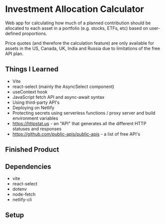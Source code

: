 # Investment Allocation Calculator
Web app for calculating how much of a planned contribution should be allocated to each asset in a portfolio (e.g. stocks, ETFs, etc) based on user-defined proportions.  
  
Price quotes (and therefore the calculation feature) are only available for assets in the US, Canada, UK, India and Russia due to limitations of the free API plan.  

## Things I Learned
* Vite
* react-select (mainly the AsyncSelect component)
* useContext hook
* JavaScript fetch API and async-await syntax
* Using third-party API's
* Deploying on Netlify
* Protecting secrets using serverless functions / proxy server and build environment variables
* https://httpstat.us - an "API" that generates all the different HTTP statuses and responses
* https://github.com/public-apis/public-apis - a list of free API's

## Finished Product  
## Dependencies
* vite
* react-select
* dotenv
* node-fetch
* netlify-cli  

## Setup
